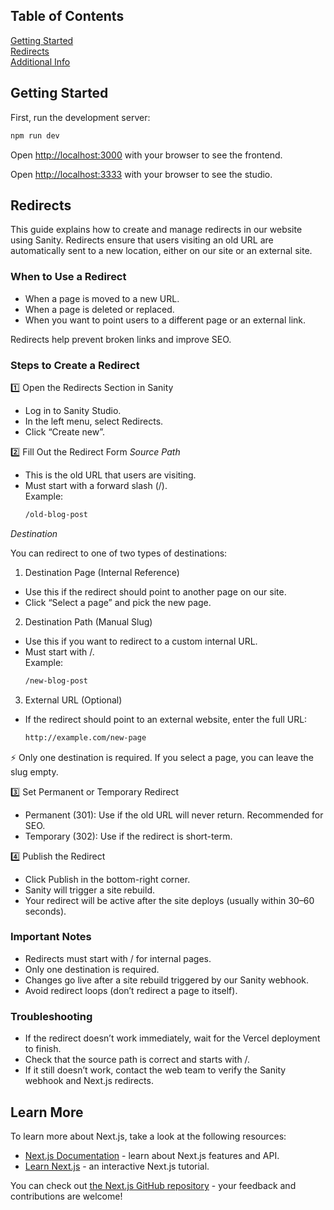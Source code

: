 ## Table of Contents

[Getting Started](#getting-started)  
[Redirects](#redirects)  
[Additional Info](#learn-more)

## Getting Started

First, run the development server:

```bash
npm run dev
```

Open [http://localhost:3000](http://localhost:3000) with your browser to see the frontend.

Open [http://localhost:3333](http://localhost:3333) with your browser to see the studio.

## Redirects

This guide explains how to create and manage redirects in our website using Sanity. Redirects ensure that users visiting an old URL are automatically sent to a new location, either on our site or an external site.

### When to Use a Redirect

- When a page is moved to a new URL.
- When a page is deleted or replaced.
- When you want to point users to a different page or an external link.

Redirects help prevent broken links and improve SEO.

### Steps to Create a Redirect

1️⃣ Open the Redirects Section in Sanity

- Log in to Sanity Studio.
- In the left menu, select Redirects.
- Click “Create new”.

2️⃣ Fill Out the Redirect Form
_Source Path_

- This is the old URL that users are visiting.
- Must start with a forward slash (/).  
  Example:
  ```bash
  /old-blog-post
  ```

_Destination_

You can redirect to one of two types of destinations:

1. Destination Page (Internal Reference)

- Use this if the redirect should point to another page on our site.
- Click “Select a page” and pick the new page.

2. Destination Path (Manual Slug)

- Use this if you want to redirect to a custom internal URL.
- Must start with /.  
  Example:
  ```bash
  /new-blog-post
  ```

3. External URL (Optional)

- If the redirect should point to an external website, enter the full URL:
  ```bash
  http://example.com/new-page
  ```

⚡ Only one destination is required. If you select a page, you can leave the slug empty.

3️⃣ Set Permanent or Temporary Redirect

- Permanent (301): Use if the old URL will never return. Recommended for SEO.
- Temporary (302): Use if the redirect is short-term.

4️⃣ Publish the Redirect

- Click Publish in the bottom-right corner.
- Sanity will trigger a site rebuild.
- Your redirect will be active after the site deploys (usually within 30–60 seconds).

### Important Notes

- Redirects must start with / for internal pages.
- Only one destination is required.
- Changes go live after a site rebuild triggered by our Sanity webhook.
- Avoid redirect loops (don’t redirect a page to itself).

### Troubleshooting

- If the redirect doesn’t work immediately, wait for the Vercel deployment to finish.
- Check that the source path is correct and starts with /.
- If it still doesn’t work, contact the web team to verify the Sanity webhook and Next.js redirects.

## Learn More

To learn more about Next.js, take a look at the following resources:

- [Next.js Documentation](https://nextjs.org/docs) - learn about Next.js features and API.
- [Learn Next.js](https://nextjs.org/learn) - an interactive Next.js tutorial.

You can check out [the Next.js GitHub repository](https://github.com/vercel/next.js) - your feedback and contributions are welcome!
